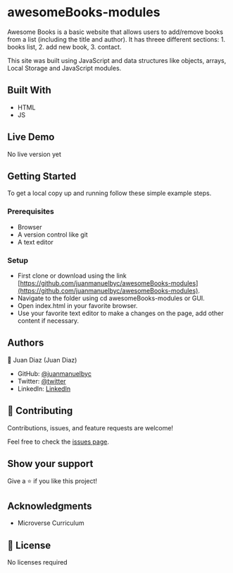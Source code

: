 ﻿# awesomeBooks-modules

Awesome Books is a basic website that allows users to add/remove books from a list (including the title and author). It has threee different sections: 1. books list, 2. add new book, 3. contact.

This site was built using JavaScript and data structures like objects, arrays, Local Storage and JavaScript modules.

## Built With

- HTML
- JS

## Live Demo

No live version yet

## Getting Started

To get a local copy up and running follow these simple example steps.

### Prerequisites

- Browser
- A version control like git
- A text editor

### Setup

- First clone or download using the link [https://github.com/juanmanuelbyc/awesomeBooks-modules](https://github.com/juanmanuelbyc/awesomeBooks-modules).
- Navigate to the folder using cd awesomeBooks-modules or GUI.
- Open index.html in your favorite browser.
- Use your favorite text editor to make a changes on the page, add other content if necessary.

## Authors

👤 Juan Diaz (Juan Diaz)

- GitHub: [@juanmanuelbyc](https://github.com/juanmanuelbyc)
- Twitter: [@twitter](https://twitter.com/juanmanueldiar)
- LinkedIn: [LinkedIn](https://www.linkedin.com/in/juan-díaz-5281b3111/)

## 🤝 Contributing

Contributions, issues, and feature requests are welcome!

Feel free to check the [issues page](https://github.com/juanmanuelbyc/awesomeBooks-modules/issues).

## Show your support

Give a ⭐️ if you like this project!

## Acknowledgments

- Microverse Curriculum

## 📝 License

No licenses required
